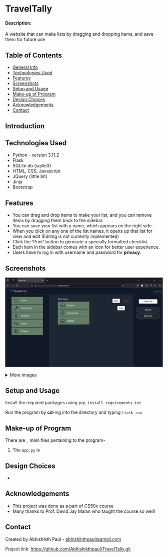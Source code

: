 # TravelTally

#### Description:

A website that can make lists by dragging and dropping items, and save them for future use

## Table of Contents

- [General Info](#general-information)
- [Technologies Used](#technologies-used)
- [Features](#features)
- [Screenshots](#screenshots)
- [Setup and Usage](#setup-and-usage)
- [Make-up of Program](#make-up-of-program)
- [Design Choices](#design-choices)
- [Acknowledgements](#acknowledgements)
- [Contact](#contact)

## Introduction

## Technologies Used

- Python - version 3.11.2
- Flask
- SQLite db (sqlite3)
- HTML, CSS, Javascript
- JQuery (little bit)
- Jinja
- Bootstrap

## Features

- You can drag and drop items to make your list, and you can remove items by dragging them back to the sidebar.
- You can save your list with a name, which appears on the right side
- When you click on any one of the list names, it opens up that list for view and edit (Editing is not currently implemented)
- Click the 'Print' button to generate a specially formatted checklist
- Each item in the sidebar comes with an icon for better user experience.
- Users have to log in with username and password for **privacy**.

## Screenshots

![App](Screenshots/second_list.png)

<details>
  <summary>More images</summary>
  <figure>
    <img src="Screenshots/register.png" alt="Register"/>
    <figcaption style="text-align:center;">Fig.1 - Register</figcaption>
  </figure>
  <br>
  <figure>
    <img src="Screenshots/error.png" alt="Error"/>
    <figcaption style="text-align:center;">Fig.2 - Error</figcaption>
  </figure>
  <br>
  <figure>
    <img src="Screenshots/dragndrop.png" alt="Drag and drop"/>
    <figcaption style="text-align:center;">Fig.3 - Drag and drop</figcaption>
  </figure>
  <br>
  <figure>
    <img src="Screenshots/print_list.png" alt="Print"/>
    <figcaption style="text-align:center;">Fig.4 - Print preview</figcaption>
  </figure>
</details>

## Setup and Usage

Install the required packages using `pip install requirements.txt`

Run the program by **cd**-ing into the directory and typing `flask run`

## Make-up of Program

There are \_ main files pertaining to the program-

1. The `app.py` is

## Design Choices

-

## Acknowledgements

- This project was done as a part of CS50x course
- Many thanks to Prof. David Jay Malan who taught the course so well!

## Contact

Created by Abhishikth Paul - abhishikthpaul@gmail.com

Project link: https://github.com/Abhishikthpaul/TravelTally.git

<!-- ## License -->
<!-- This project is open source and available under the [... License](). -->
